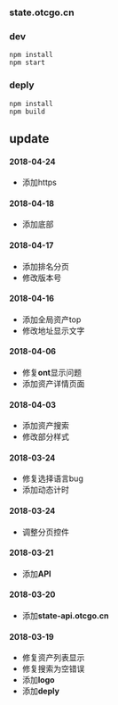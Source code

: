 ### state.otcgo.cn


### dev
```
npm install
npm start
```


### deply
```
npm install 
npm build
```


## update

#### 2018-04-24
* 添加https

#### 2018-04-18
* 添加底部



#### 2018-04-17
* 添加排名分页
* 修改版本号

#### 2018-04-16
* 添加全局资产top
* 修改地址显示文字

#### 2018-04-06
* 修复**ont**显示问题
* 添加资产详情页面


#### 2018-04-03
* 添加资产搜索
* 修改部分样式

#### 2018-03-24
* 修复选择语言bug
* 添加动态计时


#### 2018-03-24
* 调整分页控件

#### 2018-03-21
* 添加**API**

#### 2018-03-20
* 添加**state-api.otcgo.cn**


#### 2018-03-19
* 修复资产列表显示
* 修复搜索为空错误
* 添加**logo**
* 添加**deply**